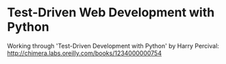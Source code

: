 # Test-Driven Web Development with Python
Working through 'Test-Driven Development with Python' by Harry Percival:  
http://chimera.labs.oreilly.com/books/1234000000754
